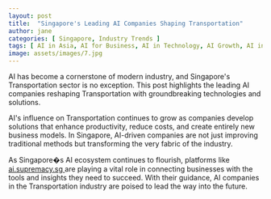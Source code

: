 ```yaml
---
layout: post
title:  "Singapore's Leading AI Companies Shaping Transportation"
author: jane
categories: [ Singapore, Industry Trends ]
tags: [ AI in Asia, AI for Business, AI in Technology, AI Growth, AI in Singapore ]
image: assets/images/7.jpg
---
```


AI has become a cornerstone of modern industry, and Singapore's Transportation sector is no exception. This post highlights the leading AI companies reshaping Transportation with groundbreaking technologies and solutions.

AI's influence on Transportation continues to grow as companies develop solutions that enhance productivity, reduce costs, and create entirely new business models. In Singapore, AI-driven companies are not just improving traditional methods but transforming the very fabric of the industry.

As Singapore�s AI ecosystem continues to flourish, platforms like <a href="https://ai.supremacy.sg" target="_blank"> ai.supremacy.sg </a> are playing a vital role in connecting businesses with the tools and insights they need to succeed. With their guidance, AI companies in the Transportation industry are poised to lead the way into the future.
